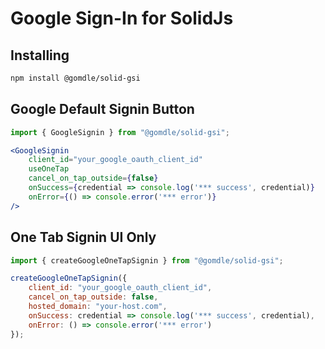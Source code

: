 # Google Sign-In for SolidJs

## Installing
```sh
npm install @gomdle/solid-gsi
```

## Google Default Signin Button
```jsx
import { GoogleSignin } from "@gomdle/solid-gsi";

<GoogleSignin
	client_id="your_google_oauth_client_id"
	useOneTap
	cancel_on_tap_outside={false}
	onSuccess={credential => console.log('*** success', credential)}
	onError={() => console.error('*** error')}
/>
```

## One Tab Signin UI Only
```js
import { createGoogleOneTapSignin } from "@gomdle/solid-gsi";

createGoogleOneTapSignin({
	client_id: "your_google_oauth_client_id",
	cancel_on_tap_outside: false,
	hosted_domain: "your-host.com",
	onSuccess: credential => console.log('*** success', credential),
	onError: () => console.error('*** error')
});
```
